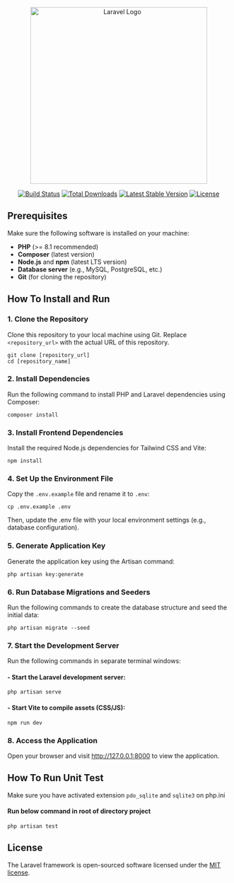<p align="center"><a href="https://laravel.com" target="_blank"><img src="https://raw.githubusercontent.com/laravel/art/master/logo-lockup/5%20SVG/2%20CMYK/1%20Full%20Color/laravel-logolockup-cmyk-red.svg" width="400" alt="Laravel Logo"></a></p>

<p align="center">
<a href="https://github.com/laravel/framework/actions"><img src="https://github.com/laravel/framework/workflows/tests/badge.svg" alt="Build Status"></a>
<a href="https://packagist.org/packages/laravel/framework"><img src="https://img.shields.io/packagist/dt/laravel/framework" alt="Total Downloads"></a>
<a href="https://packagist.org/packages/laravel/framework"><img src="https://img.shields.io/packagist/v/laravel/framework" alt="Latest Stable Version"></a>
<a href="https://packagist.org/packages/laravel/framework"><img src="https://img.shields.io/packagist/l/laravel/framework" alt="License"></a>
</p>

## Prerequisites

Make sure the following software is installed on your machine:

- **PHP** (>= 8.1 recommended)
- **Composer** (latest version)
- **Node.js** and **npm** (latest LTS version)
- **Database server** (e.g., MySQL, PostgreSQL, etc.)
- **Git** (for cloning the repository)

## How To Install and Run

### 1. Clone the Repository
Clone this repository to your local machine using Git. Replace `<repository_url>` with the actual URL of this repository.

    git clone [repository_url]
    cd [repository_name]


### 2. Install Dependencies
Run the following command to install PHP and Laravel dependencies using Composer:

    composer install

### 3. Install Frontend Dependencies
Install the required Node.js dependencies for Tailwind CSS and Vite:

    npm install

### 4. Set Up the Environment File
Copy the `.env.example` file and rename it to `.env`:

    cp .env.example .env

Then, update the .env file with your local environment settings (e.g., database configuration).

### 5. Generate Application Key
Generate the application key using the Artisan command:

    php artisan key:generate

### 6. Run Database Migrations and Seeders
Run the following commands to create the database structure and seed the initial data:

    php artisan migrate --seed

### 7. Start the Development Server
Run the following commands in separate terminal windows:
 
#### - Start the Laravel development server:
    php artisan serve
#### - Start Vite to compile assets (CSS/JS):
    npm run dev

### 8. Access the Application
Open your browser and visit http://127.0.0.1:8000 to view the application.

## How To Run Unit Test
Make sure you have activated extension `pdo_sqlite` and `sqlite3` on php.ini
#### Run below command in root of directory project
    php artisan test


## License

The Laravel framework is open-sourced software licensed under the [MIT license](https://opensource.org/licenses/MIT).
